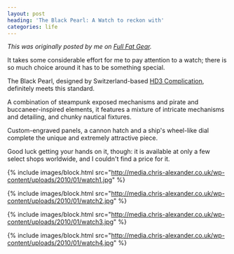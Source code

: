 ```yaml
---
layout: post
heading: 'The Black Pearl: A Watch to reckon with'
categories: life
---
```


*This was originally posted by me on [Full Fat Gear](http://fullfatgear.com/2010/01/the-black-pearl/).*

It takes some considerable effort for me to pay attention to a watch; there is so much choice around it has to be something special.

The Black Pearl, designed by Switzerland-based [HD3 Complication](http://www.hd3complication.com/), definitely meets this standard.

A combination of steampunk exposed mechanisms and pirate and buccaneer-inspired elements, it features a mixture of intricate mechanisms and detailing, and chunky nautical fixtures.

Custom-engraved panels, a cannon hatch and a ship's wheel-like dial complete the unique and extremely attractive piece.

Good luck getting your hands on it, though: it is available at only a few select shops worldwide, and I couldn't find a price for it.

{% include images/block.html src="http://media.chris-alexander.co.uk/wp-content/uploads/2010/01/watch1.jpg" %}

{% include images/block.html src="http://media.chris-alexander.co.uk/wp-content/uploads/2010/01/watch2.jpg" %}

{% include images/block.html src="http://media.chris-alexander.co.uk/wp-content/uploads/2010/01/watch3.jpg" %}

{% include images/block.html src="http://media.chris-alexander.co.uk/wp-content/uploads/2010/01/watch4.jpg" %}